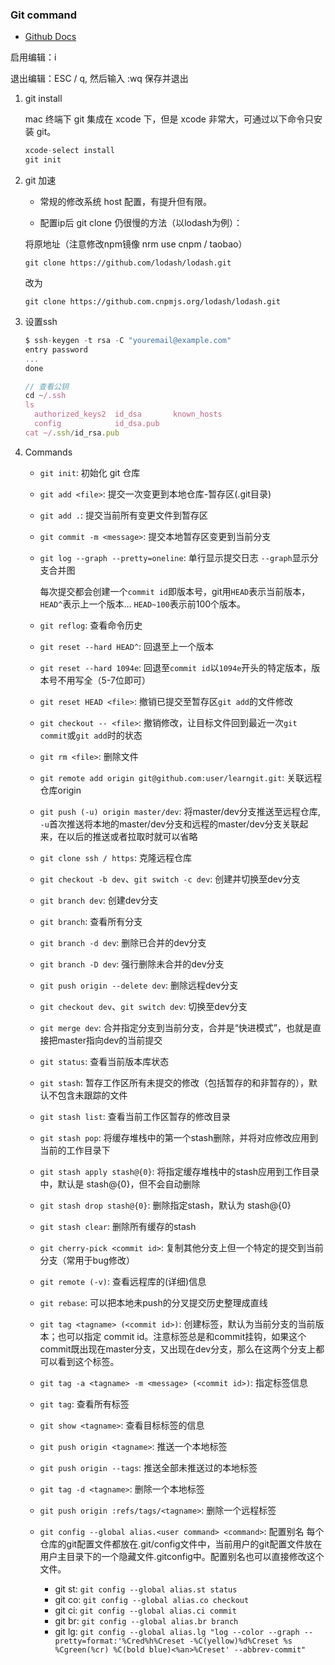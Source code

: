 ### Git command

- [Github Docs](https://docs.github.com/en/github)

启用编辑：i 

退出编辑：ESC / q, 然后输入 :wq 保存并退出

1. git install

    mac 终端下 git 集成在 xcode 下，但是 xcode 非常大，可通过以下命令只安装 git。

    ```js
    xcode-select install
    git init
    ```

2. git 加速

    - 常规的修改系统 host 配置，有提升但有限。

    - 配置ip后 git clone 仍很慢的方法（以lodash为例）：

    将原地址（注意修改npm镜像 nrm use cnpm / taobao）

    ```
    git clone https://github.com/lodash/lodash.git
    ```

    改为

    ```
    git clone https://github.com.cnpmjs.org/lodash/lodash.git
    ```

3. 设置ssh

    ```js
    $ ssh-keygen -t rsa -C "youremail@example.com"
    entry password
    ...
    done

    // 查看公钥
    cd ~/.ssh
    ls
      authorized_keys2  id_dsa       known_hosts
      config            id_dsa.pub
    cat ~/.ssh/id_rsa.pub
    ```

4. Commands

    - `git init`: 初始化 git 仓库

    - `git add <file>`: 提交一次变更到本地仓库-暂存区(.git目录)

    - `git add .`: 提交当前所有变更文件到暂存区
  
    - `git commit -m <message>`: 提交本地暂存区变更到当前分支

    - `git log --graph --pretty=oneline`: 单行显示提交日志 `--graph`显示分支合并图

        每次提交都会创建一个`commit id`即版本号，git用`HEAD`表示当前版本，`HEAD^`表示上一个版本... `HEAD~100`表示前100个版本。

    - `git reflog`: 查看命令历史

    - `git reset --hard HEAD^`: 回退至上一个版本
    
    - `git reset --hard 1094e`: 回退至`commit id`以`1094e`开头的特定版本，版本号不用写全（5-7位即可）

    - `git reset HEAD <file>`: 撤销已提交至暂存区`git add`的文件修改

    - `git checkout -- <file>`: 撤销修改，让目标文件回到最近一次`git commit`或`git add`时的状态

    - `git rm <file>`: 删除文件

    - `git remote add origin git@github.com:user/learngit.git`: 关联远程仓库origin
  
    - `git push (-u) origin master/dev`: 将master/dev分支推送至远程仓库, `-u`首次推送将本地的master/dev分支和远程的master/dev分支关联起来，在以后的推送或者拉取时就可以省略

    - `git clone ssh / https`: 克隆远程仓库

    - `git checkout -b dev`、`git switch -c dev`: 创建并切换至dev分支

    - `git branch dev`: 创建dev分支

    - `git branch`: 查看所有分支

    - `git branch -d dev`: 删除已合并的dev分支

    - `git branch -D dev`: 强行删除未合并的dev分支

    - `git push origin --delete dev`: 删除远程dev分支

    - `git checkout dev`、`git switch dev`: 切换至dev分支

    - `git merge dev`: 合并指定分支到当前分支，合并是“快进模式”，也就是直接把master指向dev的当前提交

    - `git status`: 查看当前版本库状态

    - `git stash`: 暂存工作区所有未提交的修改（包括暂存的和非暂存的），默认不包含未跟踪的文件

    - `git stash list`: 查看当前工作区暂存的修改目录

    - `git stash pop`: 将缓存堆栈中的第一个stash删除，并将对应修改应用到当前的工作目录下

    - `git stash apply stash@{0}`: 将指定缓存堆栈中的stash应用到工作目录中，默认是 stash@{0}，但不会自动删除

    - `git stash drop stash@{0}`: 删除指定stash，默认为 stash@{0}

    - `git stash clear`: 删除所有缓存的stash

    - `git cherry-pick <commit id>`: 复制其他分支上但一个特定的提交到当前分支（常用于bug修改）

    - `git remote (-v)`: 查看远程库的(详细)信息 

    - `git rebase`: 可以把本地未push的分叉提交历史整理成直线

    - `git tag <tagname> (<commit id>)`: 创建标签，默认为当前分支的当前版本；也可以指定 commit id。注意标签总是和commit挂钩，如果这个commit既出现在master分支，又出现在dev分支，那么在这两个分支上都可以看到这个标签。

    - `git tag -a <tagname> -m <message> (<commit id>)`: 指定标签信息

    - `git tag`: 查看所有标签

    - `git show <tagname>`: 查看目标标签的信息

    - `git push origin <tagname>`: 推送一个本地标签

    - `git push origin --tags`: 推送全部未推送过的本地标签

    - `git tag -d <tagname>`: 删除一个本地标签

    - `git push origin :refs/tags/<tagname>`: 删除一个远程标签

    - `git config --global alias.<user command> <command>`: 配置别名
        每个仓库的git配置文件都放在.git/config文件中，当前用户的git配置文件放在用户主目录下的一个隐藏文件.gitconfig中。配置别名也可以直接修改这个文件。

        * git st: `git config --global alias.st status`  
        * git co: `git config --global alias.co checkout`  
        * git ci: `git config --global alias.ci commit`  
        * git br: `git config --global alias.br branch`  
        * git lg: `git config --global alias.lg "log --color --graph --pretty=format:'%Cred%h%Creset -%C(yellow)%d%Creset %s %Cgreen(%cr) %C(bold blue)<%an>%Creset' --abbrev-commit"`
